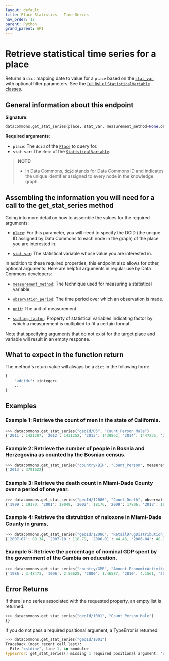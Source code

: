 ```yaml
---
layout: default
title: Place Statistics - Time Series
nav_order: 12
parent: Python
grand_parent: API
---
```


# Retrieve statistical time series for a place

Returns a `dict` mapping date to value for a `place` based on the
[`stat_var`](https://datacommons.org/browser/StatisticalVariable), with optional
filter parameters. See the [full list of `StatisticalVariable` classes](/statistical_variables.html).

## General information about this endpoint

**Signature**:

```python
datacommons.get_stat_series(place, stat_var, measurement_method=None,observation_period=None, unit=None, scaling_factor=None)
```

**Required arguments**:

* `place`: The `dcid` of the [`Place`](https://datacommons.org/browser/Place) to query for.
* `stat_var`: The `dcid` of the [`StatisticalVariable`](https://datacommons.org/browser/StatisticalVariable).

>    **NOTE:**
>    - In Data Commons, [`dcid`](/glossary.html) stands for Data Commons ID and indicates the unique identifier assigned to every node in the knowledge graph.

## Assembling the information you will need for a call to the get_stat_series method

Going into more detail on how to assemble the values for the required arguments:

- [`place`](/glossary.html): For this parameter, you will need to specify the DCID (the unique ID assigned by Data Commons to each node in the graph) of the place you are interested in.

- [`stat_var`](/glossary.html): The statistical variable whose value you are interested in.

In addition to these required properties, this endpoint also allows for other, optional arguments. Here are helpful arguments in regular use by Data Commons developers:

  - [`measurement_method`](https://docs.datacommons.org/glossary.html): The technique used for measuring a statistical variable.

  - [`observation_period`](https://docs.datacommons.org/glossary.html): The time period over which an observation is made.

  - [`unit`](https://docs.datacommons.org/glossary.html): The unit of measurement.

  - [`scaling_factor`](https://docs.datacommons.org/glossary.html): Property of statistical variables indicating factor by which a measurement is multiplied to fit a certain format.

Note that specifying arguments that do not exist for the target place and variable will result in an empty response.

## What to expect in the function return

The method's return value will always be a `dict` in the following form:

```python
{
    "<dcid>": <integer>
    ...
}
```

## Examples

### Example 1: Retrieve the count of men in the state of California.

```python
>>> datacommons.get_stat_series("geoId/05", "Count_Person_Male")
{'2011': 1421287, '2012': 1431252, '2013': 1439862, '2014': 1447235, '2015': 1451913, '2016': 1456694, '2017': 1461651, '2018': 1468412}
```

### Example 2: Retrieve the number of people in Bosnia and Herzegovina as counted by the Bosnian census.

```python
>>> datacommons.get_stat_series("country/BIH", "Count_Person", measurement_method="BosniaCensus")
{'2013': 3791622}
```

### Example 3: Retrieve the death count in Miami-Dade County over a period of one year.

```python
>>> datacommons.get_stat_series("geoId/12086", "Count_Death", observation_period="P1Y")
{'1999': 19170, '2001': 19049, '2002': 18176, '2009': 17806, '2012': 18621, '2015': 19542, '2005': 18400, '2008': 18012, '2010': 18048, '2017': 20703, '2000': 18540, '2003': 18399, '2006': 18261, '2013': 18473, '2014': 19013, '2004': 18384, '2007': 17982, '2011': 17997, '2016': 20277}
```

### Example 4: Retrieve the distrubtion of naloxone in Miami-Dade County in grams.

```python
>>> datacommons.get_stat_series("geoId/12086", "RetailDrugDistribution_DrugDistribution_Naloxone", unit="Grams")
{'2007-07': 80.34, '2007-10': 118.79, '2006-01': 44.43, '2006-04': 48.28, '2006-07': 54.98, '2006-10': 55.21, '2007-01': 59.63, '2007-04': 65.98}
```

### Example 5: Retrieve the percentage of nominal GDP spent by the government of the Gambia on education.

```python
>>> datacommons.get_stat_series("country/GMB", "Amount_EconomicActivity_ExpenditureActivity_EducationExpenditure_Government_AsFractionOf_Amount_EconomicActivity_GrossDomesticProduction_Nominal", scaling_factor="100.0000000000")
{'1986': 3.48473, '1996': 2.56628, '2000': 1.46587, '2010': 4.1561, '2014': 2.17849, '2012': 4.10118, '2013': 1.82979, '1999': 1.56513, '1985': 4.29515, '1992': 1.16984, '1995': 2.55356, '2002': 1.44292, '2015': 2.13528, '2005': 1.13919, '2018': 2.43275, '2008': 3.52738, '2016': 2.05946, '1989': 2.97409, '1990': 2.82584, '1991': 3.78061, '2011': 3.92511, '2004': 1.0345, '2007': 1.30849, '2009': 3.07235, '2001': 1.1581, '2003': 1.36338, '2006': 1.20949}
```

## Error Returns

If there is no series associated with the requested property, an empty list is returned:

```python
>>> datacommons.get_stat_series("geoId/1001", "Count_Person_Male")
{}
```

If you do not pass a required positional argument, a TypeError is returned:

```python
>>> datacommons.get_stat_series("geoId/1001")
Traceback (most recent call last):
  File "<stdin>", line 1, in <module>
TypeError: get_stat_series() missing 1 required positional argument: 'stat_var'
```
